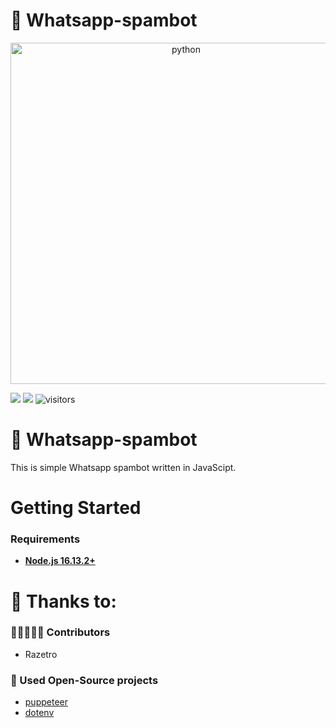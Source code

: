# 💾 Whatsapp-spambot

<div align="center">
    <img src="https://upload.wikimedia.org/wikipedia/commons/thumb/c/cb/Whatsapp_logo.svg/911px-Whatsapp_logo.svg.png" width="546" alt="python" />
</div>

![](https://img.shields.io/badge/Code-JavaScript-informational?style=flat&logo=javascript&logoColor=white&color=6aa6f8)
![](https://img.shields.io/badge/npm-v.16.13.2-informational?style=flat&logo=npm&logoColor=white&color=6aa6f8)
![visitors](https://visitor-badge.laobi.icu/badge?page_id=razetro.whatsapp-spambot)

# 💾 Whatsapp-spambot
This is simple Whatsapp spambot written in JavaScipt.

# Getting Started
### Requirements
* [**Node.js 16.13.2+**](https://nodejs.org/en/)

# 🙏 Thanks to:
### 🧑🏻‍🤝‍🧑🏻 Contributors
* Razetro
### 🚧 Used Open-Source projects
* [puppeteer](https://github.com/puppeteer/puppeteer)
* [dotenv](https://www.npmjs.com/package/dotenv)
